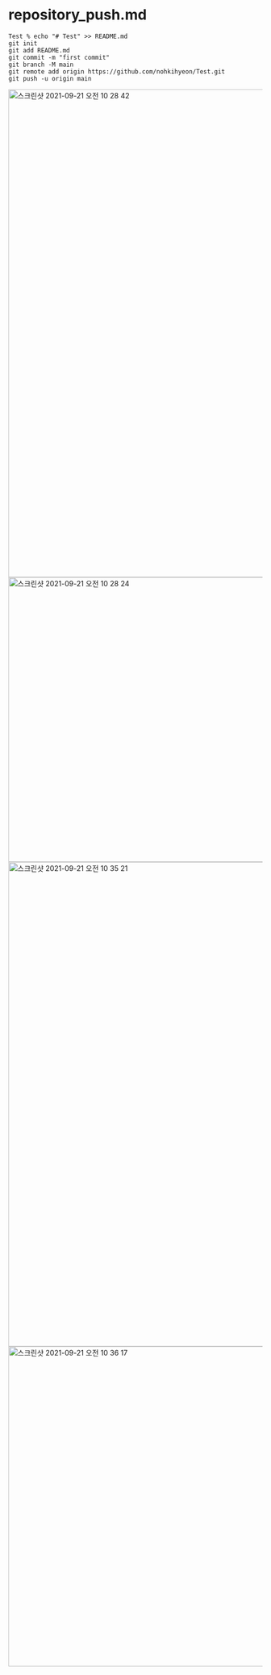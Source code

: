 # repository_push.md

```
Test % echo "# Test" >> README.md
git init
git add README.md
git commit -m "first commit"
git branch -M main
git remote add origin https://github.com/nohkihyeon/Test.git
git push -u origin main
```
<img width="968" alt="스크린샷 2021-09-21 오전 10 28 42" src="https://user-images.githubusercontent.com/65120581/134098559-020248a4-30da-4600-b39a-2cadac147058.png">




<img width="565" alt="스크린샷 2021-09-21 오전 10 28 24" src="https://user-images.githubusercontent.com/65120581/134098543-26ab0b7b-5dde-4114-96f1-7077bd1a5e95.png">



<img width="961" alt="스크린샷 2021-09-21 오전 10 35 21" src="https://user-images.githubusercontent.com/65120581/134098978-de0b1871-086e-44c1-9559-e836ecbe5186.png">
<img width="635" alt="스크린샷 2021-09-21 오전 10 36 17" src="https://user-images.githubusercontent.com/65120581/134099033-dd7e6d12-ec46-46bd-bc06-961bbf43a6c5.png">
